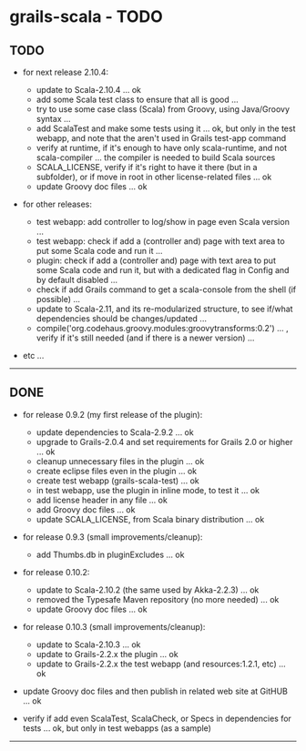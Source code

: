 grails-scala - TODO
===================

TODO
----

- for next release 2.10.4:
	- update to Scala-2.10.4 ... ok
    - add some Scala test class to ensure that all is good ...
	- try to use some case class (Scala) from Groovy, using Java/Groovy syntax ...
	- add ScalaTest and make some tests using it ... ok, but only in the test webapp, and note that the aren't used in Grails test-app command
    - verify at runtime, if it's enough to have only scala-runtime, and not scala-compiler ... the compiler is needed to build Scala sources
    - SCALA_LICENSE, verify if it's right to have it there (but in a subfolder), or if move in root in other license-related files ... ok
	- update Groovy doc files ... ok


- for other releases:
	- test webapp: add controller to log/show in page even Scala version ...
	- test webapp: check if add a (controller and) page with text area to put some Scala code and run it ...
	- plugin: check if add a (controller and) page with text area to put some Scala code and run it, but with a dedicated flag in Config and by default disabled ...
	- check if add Grails command to get a scala-console from the shell (if possible) ...
	- update to Scala-2.11, and its re-modularized structure, to see if/what dependencies should be changes/updated ...
    - compile('org.codehaus.groovy.modules:groovytransforms:0.2') ... , verify if it's still needed (and if there is a newer version) ...


- etc ...

---------------


DONE
----

- for release 0.9.2 (my first release of the plugin):
    + update dependencies to Scala-2.9.2 ... ok
    + upgrade to Grails-2.0.4 and set requirements for Grails 2.0 or higher ... ok
    + cleanup unnecessary files in the plugin ... ok
    + create eclipse files even in the plugin ... ok
    + create test webapp (grails-scala-test) ... ok
    + in test webapp, use the plugin in inline mode, to test it ... ok
    + add license header in any file ... ok
    + add Groovy doc files ... ok
    + update SCALA_LICENSE, from Scala binary distribution ... ok

- for release 0.9.3 (small improvements/cleanup):
    + add Thumbs.db in pluginExcludes ... ok

- for release 0.10.2:
	- update to Scala-2.10.2 (the same used by Akka-2.2.3) ... ok
	- removed the Typesafe Maven repository (no more needed) ... ok
	- update Groovy doc files ... ok

- for release 0.10.3 (small improvements/cleanup):
	- update to Scala-2.10.3 ... ok
	- update to Grails-2.2.x the plugin ... ok
	- update to Grails-2.2.x the test webapp (and resources:1.2.1, etc) ... ok

- update Groovy doc files and then publish in related web site at GitHUB ... ok
- verify if add even ScalaTest, ScalaCheck, or Specs in dependencies for tests ... ok, but only in test webapps (as a sample)


---------------
